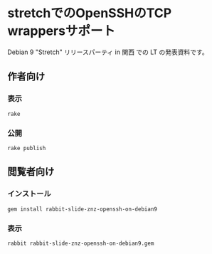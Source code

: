 # stretchでのOpenSSHのTCP wrappersサポート

 Debian 9 "Stretch" リリースパーティ in 関西 での LT の発表資料です。

## 作者向け

### 表示

    rake

### 公開

    rake publish

## 閲覧者向け

### インストール

    gem install rabbit-slide-znz-openssh-on-debian9

### 表示

    rabbit rabbit-slide-znz-openssh-on-debian9.gem
